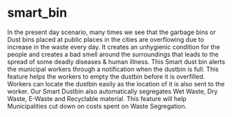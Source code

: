 # smart_bin
 In the present day scenario, many times we see that the garbage bins or Dust bins placed at public places in the cities are overflowing due to increase in the waste every day. It creates an unhygienic condition for the people and creates a bad smell around the surroundings that leads to the spread of some deadly diseases & human illness.
This Smart dust bin alerts the municipal workers through a notification when the dustbin is full. This feature helps the workers to empty the dustbin before it is overfilled. Workers can locate the dustbin easily as the location of it is also sent to the worker.
Our Smart Dustbin also automatically segregates Wet Waste, Dry Waste, E-Waste and Recyclable material. This feature will help Municipalities cut down on costs spent on Waste Segregation.
